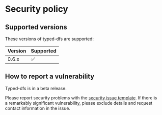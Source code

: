 # Security policy

## Supported versions

These versions of typed-dfs are supported:

| Version | Supported          |
| ------- | ------------------ |
| 0.6.x   | :white_check_mark: |


## How to report a vulnerability

Typed-dfs is in a beta release.

Please report security problems with the
[security issue template](https://github.com/dmyersturnbull/typed-dfs/issues/new?labels=kind%3A+security+%F0%9F%94%92&template=security.md).
If there is a remarkably significant vulnerability, please exclude details and request contact information in the issue.
